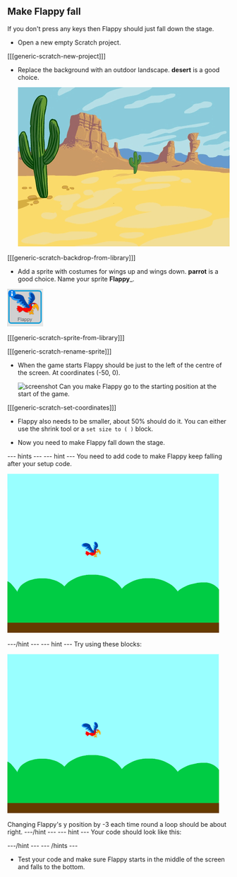 

## Make Flappy fall

If you don't press any keys then Flappy should just fall down the stage. 

+ Open a new empty Scratch project.

[[[generic-scratch-new-project]]]

+ Replace the background with an outdoor landscape. **desert** is a good choice.

    ![screenshot](images/flappy-stage.png)
    
[[[generic-scratch-backdrop-from-library]]]

+ Add a sprite with costumes for wings up and wings down. **parrot** is a good choice. Name your sprite __Flappy___.

![screenshot](images/flappy-parrot.png)

[[[generic-scratch-sprite-from-library]]]

[[[generic-scratch-rename-sprite]]]

+ When the game starts Flappy should be just to the left of the centre of the screen. At coordinates (-50, 0). 

    ![screenshot](images/flappy-start.png)
    Can you make Flappy go to the starting position at the start of the game. 

[[[generic-scratch-set-coordinates]]]


+ Flappy also needs to be smaller, about 50% should do it. You can either use the shrink tool or a `set size to ( )` block.   

+ Now you need to make Flappy fall down the stage. 

--- hints ---
--- hint ---
You need to add code to make Flappy keep falling after your setup code.

![screenshot](images/flappy-setup.png)

---/hint ---
--- hint ---
Try using these blocks:

![screenshot](images/flappy-setup.png)

Changing Flappy's y position by -3 each time round a loop should be about right. 
---/hint ---
--- hint ---
Your code should look like this:

---/hint ---
--- /hints ---

+ Test your code and make sure Flappy starts in the middle of the screen and falls to the bottom. 





